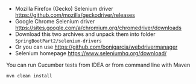 * Mozilla Firefox (Gecko) Selenium driver https://github.com/mozilla/geckodriver/releases
* Google Chrome Selenium driver https://sites.google.com/a/chromium.org/chromedriver/downloads
* Download this two archives and unpack them into folder `SpringBootPart2/selenium-drivers`
* Or you can use https://github.com/bonigarcia/webdrivermanager
* Selenium homepage https://www.seleniumhq.org/download/

You can run Cucumber tests from IDEA or from command line with Maven
```bash
mvn clean install
```